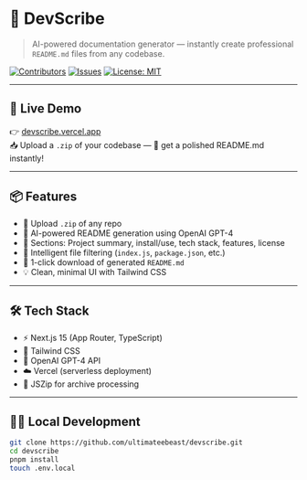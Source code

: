 # 🧠 DevScribe

> AI-powered documentation generator — instantly create professional `README.md` files from any codebase.

[![Contributors](https://img.shields.io/github/contributors/ultimateebeast/devscribe?color=green)](https://github.com/ultimateebeast/devscribe/graphs/contributors)
[![Issues](https://img.shields.io/github/issues/ultimateebeast/devscribe)](https://github.com/ultimateebeast/devscribe/issues)
[![License: MIT](https://img.shields.io/badge/license-MIT-blue.svg)](LICENSE)

---

## 🚀 Live Demo

👉 [devscribe.vercel.app](https://devscribe-sigma.vercel.app/)  
📥 Upload a `.zip` of your codebase — 📄 get a polished README.md instantly!

---

## 📦 Features

- 📁 Upload `.zip` of any repo
- 🤖 AI-powered README generation using OpenAI GPT-4
- 📜 Sections: Project summary, install/use, tech stack, features, license
- 🧠 Intelligent file filtering (`index.js`, `package.json`, etc.)
- 💾 1-click download of generated `README.md`
- 💡 Clean, minimal UI with Tailwind CSS

---

## 🛠️ Tech Stack

- ⚡ Next.js 15 (App Router, TypeScript)
- 🎨 Tailwind CSS
- 🧠 OpenAI GPT-4 API
- ☁️ Vercel (serverless deployment)
- 🔄 JSZip for archive processing

---


## 🧑‍💻 Local Development

```bash
git clone https://github.com/ultimateebeast/devscribe.git
cd devscribe
pnpm install
touch .env.local
